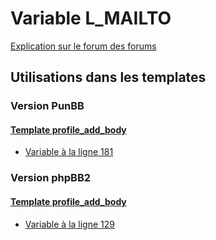 # Variable L_MAILTO
[Explication sur le forum des forums](http://forum.forumactif.com/t294113-listing-des-variables#L_MAILTO)
## Utilisations dans les templates
### Version PunBB
#### [Template profile_add_body](punbb/profile_add_body.md)
* [Variable à la ligne 181](../punbb/profile_add_body.tpl#L181)
### Version phpBB2
#### [Template profile_add_body](subsilver/profile_add_body.md)
* [Variable à la ligne 129](../subsilver/profile_add_body.tpl#L129)